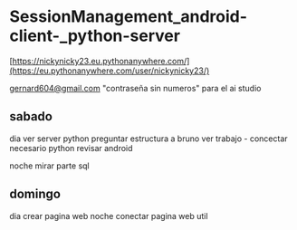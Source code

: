 # SessionManagement_android-client-_python-server

[https://nickynicky23.eu.pythonanywhere.com/](https://eu.pythonanywhere.com/user/nickynicky23/)

gernard604@gmail.com "contraseña sin numeros" para el ai studio 

## sabado
dia
ver server python 
preguntar estructura a bruno
ver trabajo - concectar necesario python
revisar android

noche
mirar parte sql
## domingo
dia
crear pagina web
noche
conectar pagina web util
